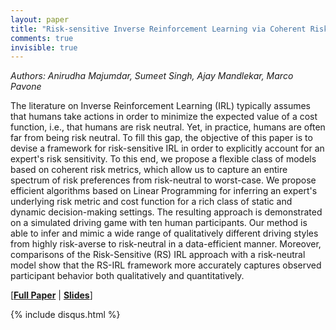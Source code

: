 ```yaml
---
layout: paper
title: "Risk-sensitive Inverse Reinforcement Learning via Coherent Risk Models"
comments: true
invisible: true
---
```


<p class="text-left"><i>Authors: Anirudha Majumdar, Sumeet Singh, Ajay Mandlekar, Marco Pavone</i></p>

The literature on Inverse Reinforcement Learning (IRL) typically assumes that humans take actions in order to minimize the expected value of a cost function, i.e., that humans are risk neutral. Yet, in practice, humans are often far from being risk neutral. To fill this gap, the objective of this paper is to devise a framework for risk-sensitive IRL in order to explicitly account for an expert's risk sensitivity. To this end, we propose a flexible class of models based on coherent risk metrics, which allow us to capture an entire spectrum of risk preferences from risk-neutral to worst-case. We propose efficient algorithms based on Linear Programming for inferring an expert's underlying risk metric and cost function for a rich class of static and dynamic decision-making settings. The resulting approach is demonstrated on a simulated driving game with ten human participants. Our method is able to infer and mimic a wide range of qualitatively different driving styles from highly risk-averse to risk-neutral in a data-efficient manner. Moreover, comparisons of the Risk-Sensitive (RS) IRL approach with a risk-neutral model show that the RS-IRL framework more accurately captures observed participant behavior both qualitatively and quantitatively.

[<b><a href="/static/papers/62.pdf">Full Paper</a></b> \| <b><a href="/static/slides/62.mp4">Slides</a></b>]

{% include disqus.html %}